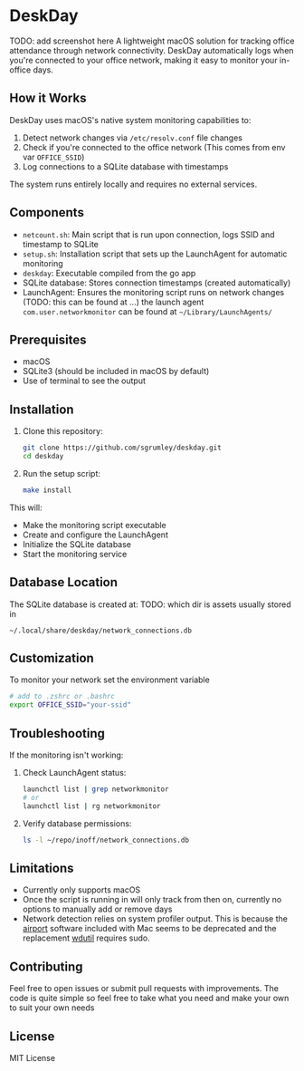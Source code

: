 # DeskDay

TODO: add screenshot here
A lightweight macOS solution for tracking office attendance through network connectivity. DeskDay automatically logs when you're connected to your office network, making it easy to monitor your in-office days.

## How it Works

DeskDay uses macOS's native system monitoring capabilities to:
1. Detect network changes via `/etc/resolv.conf` file changes
2. Check if you're connected to the office network (This comes from env var `OFFICE_SSID`)
3. Log connections to a SQLite database with timestamps

The system runs entirely locally and requires no external services.

## Components

- `netcount.sh`: Main script that is run upon connection, logs SSID and timestamp to SQLite
- `setup.sh`: Installation script that sets up the LaunchAgent for automatic monitoring
- `deskday`: Executable compiled from the go app
- SQLite database: Stores connection timestamps (created automatically)
- LaunchAgent: Ensures the monitoring script runs on network changes (TODO: this can be found at ...) the launch agent `com.user.networkmonitor` can be found at `~/Library/LaunchAgents/`

## Prerequisites

- macOS 
- SQLite3 (should be included in macOS by default)
- Use of terminal to see the output

## Installation

1. Clone this repository:
   ```bash
   git clone https://github.com/sgrumley/deskday.git
   cd deskday
   ```

2. Run the setup script:
   ```bash
   make install
   ```

This will:
- Make the monitoring script executable
- Create and configure the LaunchAgent
- Initialize the SQLite database
- Start the monitoring service

## Database Location

The SQLite database is created at:
TODO: which dir is assets usually stored in
```
~/.local/share/deskday/network_connections.db
```

## Customization

To monitor your network set the environment variable

```bash
# add to .zshrc or .bashrc
export OFFICE_SSID="your-ssid"
```

## Troubleshooting

If the monitoring isn't working:

1. Check LaunchAgent status:
   ```bash
   launchctl list | grep networkmonitor
   # or 
   launchctl list | rg networkmonitor
   ```

2. Verify database permissions:
   ```bash
   ls -l ~/repo/inoff/network_connections.db
   ```

## Limitations

- Currently only supports macOS
- Once the script is running in will only track from then on, currently no options to manually add or remove days
- Network detection relies on system profiler output. This is because the [airport](https://support.apple.com/en-au/guide/aputility/aprtc6ff2ed9/mac) software included with Mac seems to be deprecated and the replacement [wdutil](https://ss64.com/mac/wdutil.html) requires sudo.

## Contributing

Feel free to open issues or submit pull requests with improvements.
The code is quite simple so feel free to take what you need and make your own to suit your own needs

## License

MIT License
